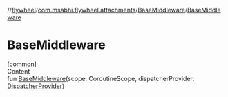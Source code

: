 //[flywheel](../../../index.md)/[com.msabhi.flywheel.attachments](../index.md)/[BaseMiddleware](index.md)/[BaseMiddleware](-base-middleware.md)



# BaseMiddleware  
[common]  
Content  
fun [BaseMiddleware](-base-middleware.md)(scope: CoroutineScope, dispatcherProvider: [DispatcherProvider](../-dispatcher-provider/index.md))  



